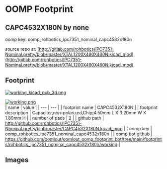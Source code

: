 # OOMP Footprint  
## CAPC4532X180N  by none  
  
oomp key: oomp_rohbotics_ipc7351_nominal_capc4532x180n  
  
source repo at: [http://gitlab.com/rohbotics/IPC7351-Nominal.pretty/blob/master/XTAL1200X480X460N.kicad_mod](http://gitlab.com/rohbotics/IPC7351-Nominal.pretty/blob/master/XTAL1200X480X460N.kicad_mod)  
## Footprint  
  
[![working_kicad_pcb_3d.png](working_kicad_pcb_3d_600.png)](working_kicad_pcb_3d.png)  
  
[![working.png](working_600.png)](working.png)  
| name | value | 
| --- | --- | 
| footprint name | CAPC4532X180N | 
| footprint description | Capacitor,non-polarized,Chip;4.50mm L X 3.20mm W X 1.80mm H | 
| number of pads | 2 | 
| github path | http://github.com/rohbotics/IPC7351-Nominal.pretty/blob/master/CAPC4532X180N.kicad_mod | 
| oomp key | oomp_rohbotics_ipc7351_nominal_capc4532x180n | 
| oomp bot github | https://github.com/oomlout/oomlout_oomp_footprint_bot/tree/main/footprints/rohbotics_ipc7351_nominal_capc4532x180n/working | 
## Images  

